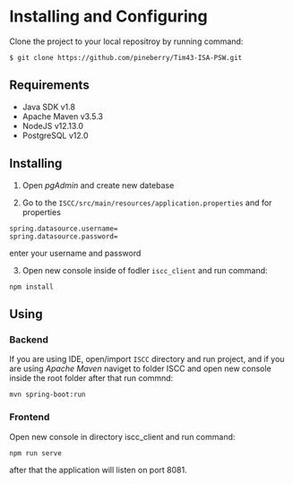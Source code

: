 # Installing and Configuring

Clone the project to your local repositroy by running command:
```
$ git clone https://github.com/pineberry/Tim43-ISA-PSW.git
```

## Requirements

- Java SDK v1.8
- Apache Maven v3.5.3
- NodeJS v12.13.0
- PostgreSQL v12.0

## Installing

1. Open *pgAdmin* and create new datebase

2. Go to the ```ISCC/src/main/resources/application.properties``` 
  and for properties
  ```
  spring.datasource.username=
  spring.datasource.password=
  ```
  enter your username and password 

3. Open new console inside of fodler ```iscc_client``` and run command:
  ```
  npm install
  ```

## Using

### Backend

  If you are using IDE, open/import ```ISCC``` directory and run project, 
  and if you are using *Apache Maven* naviget to folder ISCC and open new console inside the root folder
  after that run commnd:
  ```
  mvn spring-boot:run
  ```

### Frontend

  Open new console in directory iscc_client and run command:
  ```
  npm run serve
  ```
  after that the application will listen on port 8081.
